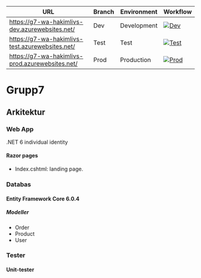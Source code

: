 <div align="center">

URL | Branch | Environment | Workflow
--- | ------ | ----------- | ------
https://g7-wa-hakimlivs-dev.azurewebsites.net/ | Dev | Development | [![Dev](https://github.com/PUVSNV21-KVALIT21/Grupp7/actions/workflows/dev_g7-wa-hakimlivs.yml/badge.svg)](https://github.com/PUVSNV21-KVALIT21/Grupp7/actions/workflows/dev_g7-wa-hakimlivs.yml)
https://g7-wa-hakimlivs-test.azurewebsites.net/ | Test| Test | [![Test](https://github.com/PUVSNV21-KVALIT21/Grupp7/actions/workflows/test_g7-wa-hakimlivs.yml/badge.svg)](https://github.com/PUVSNV21-KVALIT21/Grupp7/actions/workflows/test_g7-wa-hakimlivs.yml)
https://g7-wa-hakimlivs-prod.azurewebsites.net/ | Prod | Production | [![Prod](https://github.com/PUVSNV21-KVALIT21/Grupp7/actions/workflows/prod_g7-wa-hakimlivs.yml/badge.svg)](https://github.com/PUVSNV21-KVALIT21/Grupp7/actions/workflows/prod_g7-wa-hakimlivs.yml)

</div>

# Grupp7 

## Arkitektur

### Web App

.NET 6 individual identity

#### Razor pages

* Index.cshtml: landing page.


### Databas

#### Entity Framework Core 6.0.4

##### Modeller

* Order
* Product
* User

### Tester

#### Unit-tester
